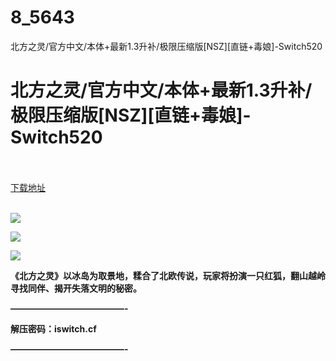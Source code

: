 # 8_5643
北方之灵/官方中文/本体+最新1.3升补/极限压缩版[NSZ][直链+毒娘]-Switch520
# 北方之灵/官方中文/本体+最新1.3升补/极限压缩版[NSZ][直链+毒娘]-Switch520
 <br/></br>
[下载地址](https://www.switch520.cc/article/5643 "下载地址")
<br/></br>

<p><span><strong><img src="https://ae01.alicdn.com/kf/Ufcd4d68c7f25410887d947cb3fcfdca7U.jpg"></strong></span></p>
<p><span><strong><img src="https://ae01.alicdn.com/kf/U86203178b5b7468ab2818608713418a2U.jpg"></strong></span></p>
<p><span><strong><img src="https://ae01.alicdn.com/kf/U1ad47078160e45b29a2fd08a0d48e5c1v.jpg"></strong></span></p>
<p></p>
<p><span><strong>《北方之灵》以冰岛为取景地，糅合了北欧传说，玩家将扮演一只红狐，翻山越岭寻找同伴、揭开失落文明的秘密。</strong></span></p>
<p><span><strong>—————————————-</strong></span></p>
<p><span><strong>解压密码：iswitch.cf</strong></span></p>
<p><span><strong>—————————————-</strong></span></p>
